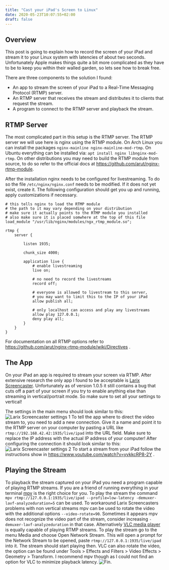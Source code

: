 ```yaml
---
title: "Cast your iPad's Screen to Linux"
date: 2020-05-23T10:07:55+02:00
draft: false
---
```


## Overview
This post is going to explain how to record the screen of your iPad and stream it to your Linux
system with latencies of about two seconds. Unfortunately Apple makes things quite a bit more
complicated as they have to be to keep you within their walled garden, so lets see how to break
free.

There are three components to the solution I found:
- An app to stream the screen of your iPad to a Real-Time Messaging Protocol (RTMP) server.
- An RTMP server that receives the stream and distributes it to clients that request the stream.
- A program to connect to the RTMP server and playback the stream.

## RTMP Server
The most complicated part in this setup is the RTMP server. The RTMP server we will use here is
nginx using the RTMP module. On Arch Linux you can install the packages `nginx-mainline
nginx-mainline-mod-rtmp`. On Ubuntu everything can be installed via: `apt install nginx
libnginx-mod-rtmp`. On other distributions you may need to build the RTMP module from source, to do
so refer to the official docs at https://github.com/arut/nginx-rtmp-module.

After the installation nginx needs to be configured for livestreaming. To do so the file
`/etc/nginx/nginx.conf` needs to be modified. If it does not yet exist, create it.
The following configuration should get you up and running, apply customizations if necessary.
```
# this tells nginx to load the RTMP module
# the path to it may vary depending on your distribution
# make sure it actually points to the RTMP module you installed
# also make sure it is placed somwhere at the top of this file
load_module "/usr/lib/nginx/modules/ngx_rtmp_module.so";

rtmp {
    server {

        listen 1935;

        chunk_size 4000;

        application live {
            # enable livestreaming
            live on;

            # no need to record the livestreams
            record off;

            # everyone is allowed to livestream to this server,
            # you may want to limit this to the IP of your iPad
            allow publish all;

            # only localhost can access and play any livestreams
            allow play 127.0.0.1;
            deny play all;
        }
    }
}
```
For documentation on all RTMP options refer to
https://github.com/arut/nginx-rtmp-module/wiki/Directives .

## The App
On your iPad an app is required to stream your screen via RTMP.  After extensive research the only
app I found to be acceptable is [Larix
Screencaster](https://apps.apple.com/us/app/larix-screencaster/id1477313005).  Unfortunately as of
version 1.0.5 it still contains a bug that cuts off a part of your screen if you try to enable
anything else than streaming in vertical/portrait mode. So make sure to set all your settings to
vertical!

The settings in the main menu should look similar to this:
![Larix Screencaster settings 1](/screencast-ipad-to-linux/larix_1.jpg)
To tell the app where to direct the video stream to, you need to add a new connection. Give it a name
and point it to the RTMP server on your computer by pasting a URL like
`rtmp://192.168.42.42:1935/live/ipad` into the URL field. Make sure to replace the IP address with
the actual IP address of your computer! After configuring the connection it should look similar to
this:
![Larix Screencaster settings 2](/screencast-ipad-to-linux/larix_2.jpg)
To start a stream from your iPad follow the instructions show in
https://www.youtube.com/watch?v=yvkkcRP8-2Y .

## Playing the Stream
To playback the stream captured on your iPad you need a program capable of playing RTMP streams. If you are
a friend of running everything in your terminal [mpv](https://mpv.io/) is the right choice for you.
To play the stream the command
`mpv rtmp://127.0.0.1:1935/live/ipad --profile=low-latency -demuxer-lavf-analyzeduration=5` can be used. To workaround Larix
Screencasters problems with non vertical streams mpv can be used to rotate the video with the
additional options `--video-rotate=90`. Sometimes it appears mpv does not recognize the video part
of the stream, consider increasing `-demuxer-lavf-analyzeduration` in that case.
Alternatively
[VLC media player](https://www.videolan.org/vlc/) is equally capable of playing RTMP streams. To
play the stream go to the menu Media and choose Open Network Stream. This will open a prompt for the
Network Stream to be opened, paste `rtmp://127.0.0.1:1935/live/ipad` into it. The stream should
start playing then. VLC can also rotate the video, the option can be found under Tools >
Effects and Filters > Video Effects > Geometry > Transform. I recommend mpv though as I could not
find an option for VLC to minimize playback latency.
![Fin.](/screencast-ipad-to-linux/fin.jpg)
